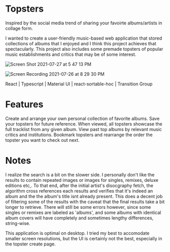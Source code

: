 # Topsters 

Inspired by the social media trend of sharing your favoirte albums/artists in collage form. 

I wanted to create a user-friendly music-based web application that stored collections of albums that I enjoyed and I think this project achieves that spectacularly. This project also includes some premade topsters of popular music establishments and critics that may be of some interest. 

![Screen Shot 2021-07-27 at 5 47 13 PM](https://user-images.githubusercontent.com/66833914/127237305-ba243164-b4ed-4349-80b4-9b701033a6d4.jpg)



![Screen Recording 2021-07-26 at 8 29 30 PM](https://user-images.githubusercontent.com/66833914/127236649-bdae2fe9-b745-4915-84c9-bdd268f12cd1.gif)





  React |
  Typescript |
  Material UI |
  react-sortable-hoc |
  Transition Group
  
  # Features
  Create and arrange your own personal collection of favorite albums.
  Save your topsters for future reference.
  When viewed, all topsters showcase the full tracklist from any given album.
  View past top albums by relevant music critics and institutions.
  Bookmark topsters and rearrange the order the topster you want to check out next.
  
  # Notes
  I realize the search is a bit on the slower side. I personally don't like the results to contain repeated images or images for singles, remixes, deluxe editions etc,. To that end, after the initial artist's disocgraphy fetch, the algorithm cross references each results and verifies that it's indeed an album and the the album's title isnt already present. This does a decent job of filtering some of the results with the caveat that the final results take a bit longer to retrieve. There will still be some errors however, since some singles or remixes are labeled as 'albums', and some albums with identical album covers will have completely and sometimes lengthy differences, string-wise. 
 
 This application is optimal on desktop. I tried my best to accomodate smaller screen resolutions, but the UI is certainly not the best, especially in the topster create page. 
